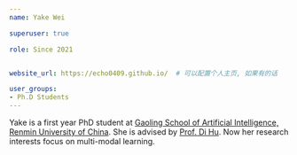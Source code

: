 ```yaml
---
name: Yake Wei

superuser: true

role: Since 2021


website_url: https://echo0409.github.io/  # 可以配置个人主页, 如果有的话

user_groups:
- Ph.D Students
---
```

Yake is a first year PhD student at [Gaoling School of Artificial Intelligence, Renmin University of China](http://ai.ruc.edu.cn/). She is advised by [Prof. Di Hu](https://dtaoo.github.io/). Now her research interests focus on multi-modal learning.
